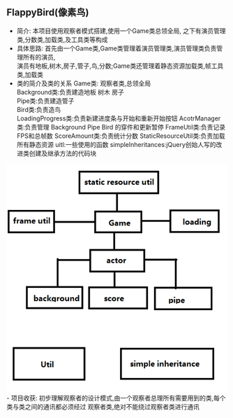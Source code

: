 ## FlappyBird(像素鸟)
- 简介:
本项目使用观察者模式搭建,使用一个Game类总领全局,
之下有演员管理类,分数类,加载类,及工具类等构成
- 具体思路:
首先由一个Game类,Game类管理着演员管理类,演员管理类负责管理所有的演员,  
演员有地板,树木,房子,管子,鸟,分数;Game类还管理着静态资源加载类,帧工具类,加载类  
- 类的简介及类的关系
Game类: 观察者类,总领全局  
Background类:负责建造地板 树木 房子  
Pipe类:负责建造管子  
Bird类:负责造鸟  
LoadingProgress类:负责新建进度条与开始和重新开始按钮
AcotrManager类:负责管理 Background Pipe Bird 的穿件和更新暂停
FrameUtil类:负责记录FPS和总帧数
ScoreAmount类:负责统计分数
StaticResourceUtil类:负责加载所有静态资源
uitl:一些使用的函数
simpleInheritances:jQuery创始人写的改进类创建及继承方法的代码块
<img src="img/thinking.png">
- 项目收获:
初步理解观察者的设计模式,由一个观察者总理所有需要用到的类,每个类与类之间的通讯都必须经过
观察者类,绝对不能绕过观察者类进行通讯